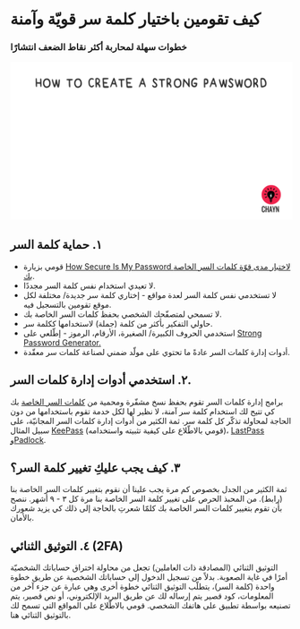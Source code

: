 # كيف تقومين باختيار كلمة سر قويّة وآمنة
### خطوات سهلة لمحاربة أكثر نقاط الضعف انتشارًا

![](assets/Pawsword.gif)

## ١. حماية كلمة السر

* قومي بزيارة [How Secure Is My Password لاختبار مدى قوّة كلمات السر الخاصة بك](https://howsecureismypassword.net/).
* لا تعيدي استخدام نفس كلمة السر مجددًا.
* لا تستخدمي نفس كلمة السر لعدة مواقع -  إختاري كلمة سر جديدة/ مختلفة لكل موقع تقومين بالتسجيل فيه.
* لا تسمحي لمتصفّحك الشخصي بحفظ كلمات السر الخاصة بك.
* حاولي التفكير بأكثر من كلمة (جملة) لاستخدامها ككلمة سر.
* استخدمي الحروف الكبيرة/ الصغيرة، الأرقام، الرموز - إطّلعي على [Strong Password Generator.](https://strongpasswordgenerator.com/)
* أدوات إدارة  كلمات السر عادةً ما تحتوي على مولّد ضمني لصناعة كلمات سر معقّدة.

## ٢. استخدمي أدوات إدارة كلمات السر.
برامج إدارة كلمات السر تقوم بحفظ نسخ مشفّرة ومحمية من [كلمات السر الخاصة](http://thehackernews.com/2016/07/best-password-manager.html) بك كي تتيح لك استخدام كلمة سر آمنة، لا نظير لها لكل خدمة تقوم باستخدامها من دون الحاجة لمحاولة تذكّر كل كلمة سر. ثمة الكثير من أدوات إدارة كلمات السر المجانيّة، على سبيل المثال [KeePass](http://keepass.info/) (قومي بالاطّلاع على كيفية تثبيته واستخدامه)، [LastPass](https://www.lastpass.com/) [وPadlock](https://padlock.io/).

## ٣. كيف يجب عليكِ تغيير كلمة السر؟
ثمة الكثير من الجدل بخصوص كم مرة يجب علينا أن نقوم بتغيير كلمات السر الخاصة بنا (رابط). من المحبذ الحرص على تغيير كلمة السر الخاصة بنا مرة كل ٣ - ٩ أشهر. ننصح بأن تقوم بتغيير كلمات السر الخاصة بك كلمّا شعرتِ بالحاجة إلى ذلك كي يزيد شعورك بالأمان. 

## ٤. التوثيق الثنائي (2FA)
التوثيق الثنائي (المصادقة ذات العاملين) تجعل من محاولة اختراق حساباتك الشخصيّة أمرًا في غاية الصعوبة. بدلاً من تسجيل الدخول إلى حساباتك الشخصية عن طريق خطوة واحدة (كلمة السر)، يتطلّب التوثيق الثنائي خطوة أخرى وهي عبارة عن جزء آخر من المعلومات، كود قصير يتم إرساله لك عن طريق البريد الإلكتروني، أو نص قصير، يتم تصنيعه بواسطة تطبيق على هاتفك الشخصي. قومي بالاطّلاع على المواقع التي تسمح لك بالتوثيق الثنائي هنا.



